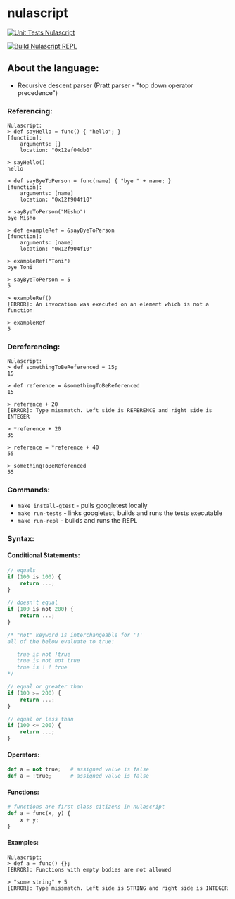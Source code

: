 # nulascript

[![Unit Tests Nulascript](https://github.com/asynchroza/nulascript/actions/workflows/unit-tests.yaml/badge.svg)](https://github.com/asynchroza/nulascript/actions/workflows/unit-tests.yaml)

[![Build Nulascript REPL](https://github.com/asynchroza/nulascript/actions/workflows/build-repl.yaml/badge.svg)](https://github.com/asynchroza/nulascript/actions/workflows/build-repl.yaml)

## About the language:
- Recursive descent parser (Pratt parser - "top down operator precedence")

### Referencing:

```
Nulascript:
> def sayHello = func() { "hello"; }  
[function]:
    arguments: []
    location: "0x12ef04db0"

> sayHello()
hello

> def sayByeToPerson = func(name) { "bye " + name; }
[function]:
    arguments: [name]
    location: "0x12f904f10"

> sayByeToPerson("Misho")
bye Misho

> def exampleRef = &sayByeToPerson
[function]:
    arguments: [name]
    location: "0x12f904f10"

> exampleRef("Toni")
bye Toni

> sayByeToPerson = 5 
5

> exampleRef()
[ERROR]: An invocation was executed on an element which is not a function

> exampleRef
5

```

### Dereferencing:

```
Nulascript:
> def somethingToBeReferenced = 15;
15

> def reference = &somethingToBeReferenced
15

> reference + 20
[ERROR]: Type missmatch. Left side is REFERENCE and right side is INTEGER

> *reference + 20
35

> reference = *reference + 40
55

> somethingToBeReferenced
55

```

### Commands:

- `make install-gtest` - pulls googletest locally
- `make run-tests` - links googletest, builds and runs the tests executable
- `make run-repl` - builds and runs the REPL

### Syntax:
#### Conditional Statements:
```javascript
// equals
if (100 is 100) {
    return ...;
} 

// doesn't equal
if (100 is not 200) {
    return ...;
}

/* "not" keyword is interchangeable for '!'
all of the below evaluate to true:

   true is not !true
   true is not not true
   true is ! ! true
*/

// equal or greater than
if (100 >= 200) {
    return ...;
}

// equal or less than
if (100 <= 200) {
    return ...;
}
```

#### Operators:
```python
def a = not true;   # assigned value is false
def a = !true;      # assigned value is false
```

#### Functions:
```python
# functions are first class citizens in nulascript
def a = func(x, y) {
    x + y;
}
```

#### Examples:
```
Nulascript:
> def a = func() {};
[ERROR]: Functions with empty bodies are not allowed

> "some string" + 5
[ERROR]: Type missmatch. Left side is STRING and right side is INTEGER
```